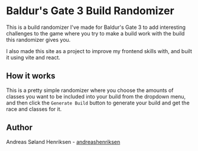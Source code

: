 # Baldur's Gate 3 Build Randomizer
This is a build randomizer I've made for Baldur's Gate 3 to add interesting challenges to the game where you try to make a build work with the build this randomizer gives you.

I also made this site as a project to improve my frontend skills with, and built it using vite and react.

## How it works

This is a pretty simple randomizer where you choose the amounts of classes you want to be included into your build from the dropdown menu, and then click the `Generate Build` button to generate your build and get the race and classes for it.

## Author
Andreas Søland Henriksen - [andreashenriksen](https://github.com/andreashenriksen)

